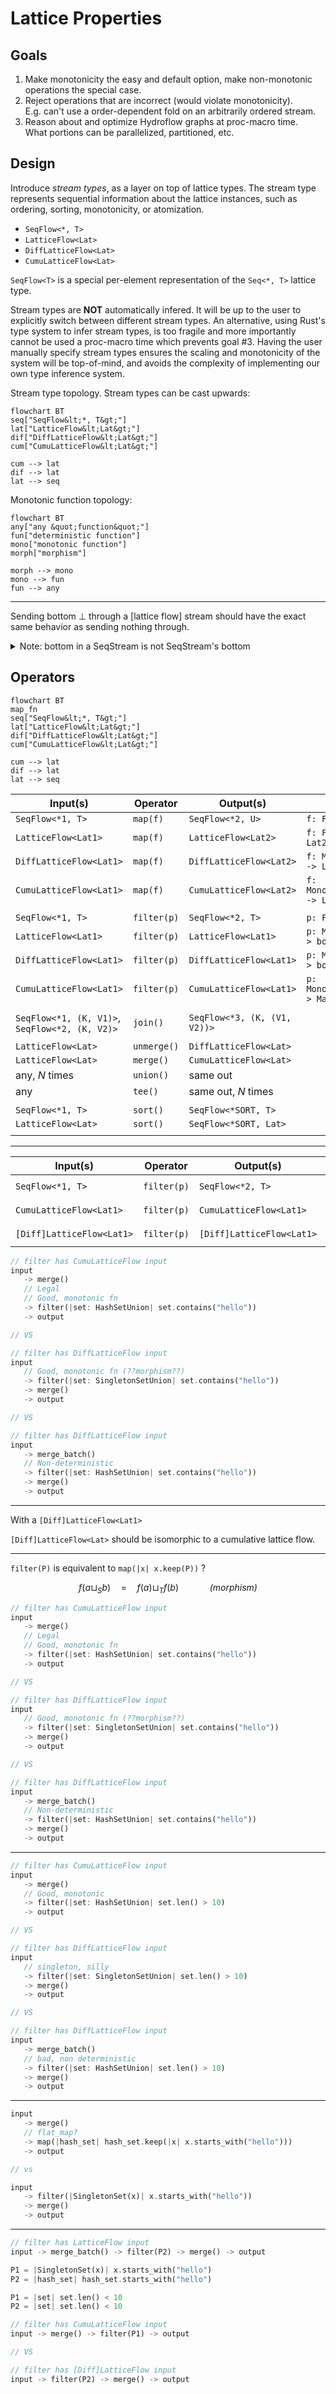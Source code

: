 # Lattice Properties

## Goals

1. Make monotonicity the easy and default option, make non-monotonic operations the special case.
2. Reject operations that are incorrect (would violate monotonicity).  
   E.g. can't use a order-dependent fold on an arbitrarily ordered stream.
3. Reason about and optimize Hydroflow graphs at proc-macro time.  
   What portions can be parallelized, partitioned, etc.

## Design

Introduce _stream types_, as a layer on top of lattice types. The stream type represents sequential
information about the lattice instances, such as ordering, sorting, monotonicity, or atomization.

* `SeqFlow<*, T>`
* `LatticeFlow<Lat>`
* `DiffLatticeFlow<Lat>`
* `CumuLatticeFlow<Lat>`

`SeqFlow<T>` is a special per-element representation of the `Seq<*, T>` lattice type.

Stream types are **NOT** automatically infered. It will be up to the user to explicitly switch
between different stream types.
An alternative, using Rust's type system to infer stream types, is too fragile and more importantly
cannot be used a proc-macro time which prevents goal #3. Having the user manually specify stream
types ensures the scaling and monotonicity of the system will be top-of-mind, and avoids the
complexity of implementing our own type inference system.

Stream type topology. Stream types can be cast upwards:
```mermaid
flowchart BT
seq["SeqFlow&lt;*, T&gt;"]
lat["LatticeFlow&lt;Lat&gt;"]
dif["DiffLatticeFlow&lt;Lat&gt;"]
cum["CumuLatticeFlow&lt;Lat&gt;"]

cum --> lat
dif --> lat
lat --> seq
```

Monotonic function topology:
```mermaid
flowchart BT
any["any &quot;function&quot;"]
fun["deterministic function"]
mono["monotonic function"]
morph["morphism"]

morph --> mono
mono --> fun
fun --> any
```

---

Sending bottom $\bot$ through a [lattice flow] stream should have the exact same behavior as sending nothing
through.

<details>
   <summary>Note: bottom in a SeqStream is not SeqStream's bottom</summary>

```rust
Seq = VecUnion<Point<*, T>>
Seq bottom = vec![]
vec![bottom, bottom, bottom] is not Seq's bottom
```
</details>

## Operators

```mermaid
flowchart BT
map_fn
seq["SeqFlow&lt;*, T&gt;"]
lat["LatticeFlow&lt;Lat&gt;"]
dif["DiffLatticeFlow&lt;Lat&gt;"]
cum["CumuLatticeFlow&lt;Lat&gt;"]

cum --> lat
dif --> lat
lat --> seq
```

| Input(s) | Operator | Output(s) | Condition |
| --- | --- | --- | --- |
| `SeqFlow<*1, T>` | `map(f)` | `SeqFlow<*2, U>` | `f: Fn(T) -> U` |
| `LatticeFlow<Lat1>` | `map(f)` | `LatticeFlow<Lat2>` | `f: Fn(Lat1) -> Lat2` |
| `DiffLatticeFlow<Lat1>` | `map(f)` | `DiffLatticeFlow<Lat2>` | `f: Morphism(Lat1) -> Lat2` |
| `CumuLatticeFlow<Lat1>` | `map(f)` | `CumuLatticeFlow<Lat2>` | `f: MonotonicFn(Lat1) -> Lat2` |
| | | |
| `SeqFlow<*1, T>` | `filter(p)` | `SeqFlow<*2, T>` | `p: Fn(&T) -> bool` |
| `LatticeFlow<Lat1>` | `filter(p)` | `LatticeFlow<Lat1>` | `p: Morphism(&T) -> boolxxxx` |
| `DiffLatticeFlow<Lat1>` | `filter(p)` | `DiffLatticeFlow<Lat1>` | `p: Morphism(&T) -> boolxxxx` |
| `CumuLatticeFlow<Lat1>` | `filter(p)` | `CumuLatticeFlow<Lat1>` | `p: MonotonicFn(&T) -> Max<bool>` |
| | | |
| `SeqFlow<*1, (K, V1)>`, `SeqFlow<*2, (K, V2)>` | `join()` | `SeqFlow<*3, (K, (V1, V2))>` | |
| | | |
| `LatticeFlow<Lat>` | `unmerge()` | `DiffLatticeFlow<Lat>` | |
| `LatticeFlow<Lat>` | `merge()` | `CumuLatticeFlow<Lat>` | |
| any, $N$ times | `union()` | same out | |
| any | `tee()` | same out, $N$ times | |
| | | |
| `SeqFlow<*1, T>` | `sort()` | `SeqFlow<*SORT, T>` | |
| `LatticeFlow<Lat>` | `sort()` | `SeqFlow<*SORT, Lat>` | |
| | | |

---

| Input(s) | Operator | Output(s) | Condition |
| --- | --- | --- | --- |
| `SeqFlow<*1, T>` | `filter(p)` | `SeqFlow<*2, T>` | `p: Fn(&T) -> bool` |
| `CumuLatticeFlow<Lat1>` | `filter(p)` | `CumuLatticeFlow<Lat1>` | `p: Fn(&T) -> bool` |
| `[Diff]LatticeFlow<Lat1>` | `filter(p)` | `[Diff]LatticeFlow<Lat1>` | `p: Fn(&T) -> bool` |

```rust
// filter has CumuLatticeFlow input
input
   -> merge()
   // Legal
   // Good, monotonic fn
   -> filter(|set: HashSetUnion| set.contains("hello"))
   -> output

// VS

// filter has DiffLatticeFlow input
input
   // Good, monotonic fn (??morphism??)
   -> filter(|set: SingletonSetUnion| set.contains("hello"))
   -> merge()
   -> output

// VS

// filter has DiffLatticeFlow input
input
   -> merge_batch()
   // Non-deterministic
   -> filter(|set: HashSetUnion| set.contains("hello"))
   -> merge()
   -> output
```

---

With a `[Diff]LatticeFlow<Lat1>`

`[Diff]LatticeFlow<Lat>` should be isomorphic to a cumulative lattice flow.

---

`filter(P)` is equivalent to `map(|x| x.keep(P))` ?

$$
    f(a \sqcup_S b) \quad=\quad f(a) \sqcup_T f(b)
    \quad\quad\quad\mathrm{\textit{(morphism)}}
$$

```rust
// filter has CumuLatticeFlow input
input
   -> merge()
   // Legal
   // Good, monotonic fn
   -> filter(|set: HashSetUnion| set.contains("hello"))
   -> output

// VS

// filter has DiffLatticeFlow input
input
   // Good, monotonic fn (??morphism??)
   -> filter(|set: SingletonSetUnion| set.contains("hello"))
   -> merge()
   -> output

// VS

// filter has DiffLatticeFlow input
input
   -> merge_batch()
   // Non-deterministic
   -> filter(|set: HashSetUnion| set.contains("hello"))
   -> merge()
   -> output
```

---

```rust
// filter has CumuLatticeFlow input
input
   -> merge()
   // Good, monotonic
   -> filter(|set: HashSetUnion| set.len() > 10)
   -> output

// VS

// filter has DiffLatticeFlow input
input
   // singleton, silly
   -> filter(|set: SingletonSetUnion| set.len() > 10)
   -> merge()
   -> output

// VS

// filter has DiffLatticeFlow input
input
   -> merge_batch()
   // bad, non deterministic
   -> filter(|set: HashSetUnion| set.len() > 10)
   -> merge()
   -> output
```

---

```rust
input
   -> merge()
   // flat_map?
   -> map(|hash_set| hash_set.keep(|x| x.starts_with("hello")))
   -> output

// vs

input
   -> filter(|SingletonSet(x)| x.starts_with("hello"))
   -> merge()
   -> output
```

---


```rust
// filter has LatticeFlow input
input -> merge_batch() -> filter(P2) -> merge() -> output
```

```rust
P1 = |SingletonSet(x)| x.starts_with("hello")
P2 = |hash_set| hash_set.starts_with("hello")
```

```rust
P1 = |set| set.len() < 10
P2 = |set| set.len() < 10
```




```rust
// filter has CumuLatticeFlow input
input -> merge() -> filter(P1) -> output

// VS

// filter has [Diff]LatticeFlow input
input -> filter(P2) -> merge() -> output
```



